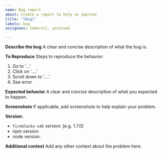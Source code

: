 ```yaml
---
name: Bug report
about: Create a report to help us improve
title: "[Bug]"
labels: bug
assignees: tomervil, yarinvak

---
```


**Describe the bug**
A clear and concise description of what the bug is.

**To Reproduce**
Steps to reproduce the behavior:
1. Go to '...'
2. Click on '....'
3. Scroll down to '....'
4. See error

**Expected behavior**
A clear and concise description of what you expected to happen.

**Screenshots**
If applicable, add screenshots to help explain your problem.

**Version:**
 - `fireblocks-sdk` version: [e.g. 1.7.0]
 - npm version:
 - node version:

**Additional context**
Add any other context about the problem here.
